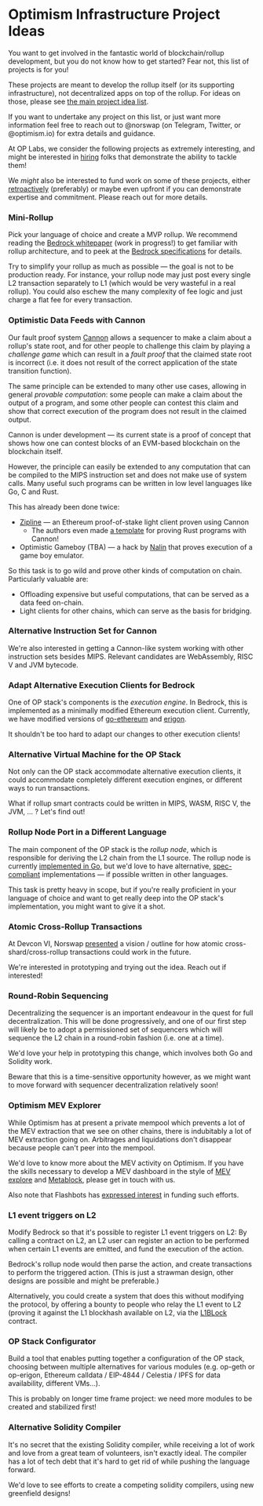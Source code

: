 # Optimism Infrastructure Project Ideas

You want to get involved in the fantastic world of blockchain/rollup
development, but you do not know how to get started? Fear not, this list of
projects is for you!

These projects are meant to develop the rollup itself (or its supporting
infrastructure), not decentralized apps on top of the rollup. For ideas on
those, please see [the main project idea list].

[the main project idea list]: /README.md

If you want to undertake any project on this list, or just want more information
feel free to reach out to @norswap (on Telegram, Twitter, or @optimism.io) for
extra details and guidance.

At OP Labs, we consider the following projects as extremely interesting, and
might be interested in [hiring] folks that demonstrate the ability to tackle
them!

[hiring]: https://boards.greenhouse.io/oplabs

We *might* also be interested to fund work on some of these projects, either
[retroactively] (preferably) or maybe even upfront if you can demonstrate
expertise and commitment. Please reach out for more details.

[retroactively]: https://medium.com/ethereum-optimism/retropgf-experiment-1-1-million-dollars-for-public-goods-f7e455cbdca

### Mini-Rollup

Pick your language of choice and create a MVP rollup. We recommend reading the
[Bedrock whitepaper][bedrock-wp] (work in progress!) to get familiar with rollup
architecture, and to peek at the [Bedrock specifications][bedrock-specs] for
details.

Try to simplify your rollup as much as possible — the goal is not to be
production ready. For instance, your rollup node may just post every single L2
transaction separately to L1 (which would be very wasteful in a real rollup).
You could also eschew the many complexity of fee logic and just charge a flat
fee for every transaction.

[bedrock-wp]: https://oplabs.notion.site/Whitepaper-WIP-v0-3-0d37e5c8a2ab45519b039d86e56d39e1
[bedrock-specs]: https://github.com/ethereum-optimism/optimism/tree/develop/specs

### Optimistic Data Feeds with Cannon

Our fault proof system [Cannon] allows a sequencer to make a claim about a
rollup's state root, and for other people to challenge this claim by playing a
*challenge game* which can result in a *fault proof* that the claimed state root
is incorrect (i.e. it does not result of the correct application of the state
transition function).

The same principle can be extended to many other use cases, allowing in general
*provable computation*: some people can make a claim about the output of a
program, and some other people can contest this claim and show that correct
execution of the program does not result in the claimed output.

Cannon is under development — its current state is a proof of concept that shows
how one can contest blocks of an EVM-based blockchain on the blockchain itself.

However, the principle can easily be extended to any computation that can be
compiled to the MIPS instruction set and does not make use of system calls. Many
useful such programs can be written in low level languages like Go, C and Rust.

This has already been done twice:

- [Zipline] — an Ethereum proof-of-stake light client proven using Cannon
  - The authors even made [a template][cannon-rust] for proving Rust programs
    with Cannon!
- Optimistic Gameboy (TBA) — a hack by [Nalin] that proves execution of a game
  boy emulator.

[Cannon]: https://github.com/ethereum-optimism/cannon
[Zipline]: https://github.com/willemolding/Zipline
[cannon-rust]: https://github.com/willemolding/rust-cannon-template
[Nalin]: https://twitter.com/nibnalin

So this task is to go wild and prove other kinds of computation on chain.
Particularly valuable are:

- Offloading expensive but useful computations, that can be served as a data
  feed on-chain.
- Light clients for other chains, which can serve as the basis for bridging.

### Alternative Instruction Set for Cannon

We're also interested in getting a Cannon-like system working with other
instruction sets besides MIPS. Relevant candidates are WebAssembly, RISC V and
JVM bytecode.

### Adapt Alternative Execution Clients for Bedrock

One of OP stack's components is the *execution engine*. In Bedrock, this is
implemented as a minimally modified Ethereum execution client. Currently, we
have modified versions of [go-ethereum][op-geth] and [erigon][op-erigon].

It shouldn't be too hard to adapt our changes to other execution clients!

[op-geth]: https://github.com/ethereum-optimism/op-geth
[op-erigon]: https://github.com/protolambda/erigon/tree/optimism

### Alternative Virtual Machine for the OP Stack

Not only can the OP stack accommodate alternative execution clients, it could
accommodate completely different execution engines, or different ways to run
transactions.

What if rollup smart contracts could be written in MIPS, WASM, RISC V, the JVM,
... ? Let's find out!

### Rollup Node Port in a Different Language

The main component of the OP stack is the *rollup node*, which is responsible
for deriving the L2 chain from the L1 source. The rollup node is currently
[implemented in Go][op-node], but we'd love to have alternative,
[spec-compliant][bedrock-specs] implementations — if possible written in other
languages.

This task is pretty heavy in scope, but if you're really proficient in your
language of choice and want to get really deep into the OP stack's
implementation, you might want to give it a shot.

[op-node]: https://github.com/ethereum-optimism/optimism/tree/develop/op-node

### Atomic Cross-Rollup Transactions

At Devcon VI, Norswap [presented][devcon-atomic] a vision / outline for how atomic
cross-shard/cross-rollup transactions could work in the future.

[devcon-atomic]: https://twitter.com/norswap/status/1584222557800366084

We're interested in prototyping and trying out the idea. Reach out if interested!

### Round-Robin Sequencing

Decentralizing the sequencer is an important endeavour in the quest for full
decentralization. This will be done progressively, and one of our first step will
likely be to adopt a permissioned set of sequencers which will sequence the L2
chain in a round-robin fashion (i.e. one at a time).

We'd love your help in prototyping this change, which involves both Go and
Solidity work.

Beware that this is a time-sensitive opportunity however, as we might want to
move forward with sequencer decentralization relatively soon!

### Optimism MEV Explorer

While Optimism has at present a private mempool which prevents a lot of the MEV
extraction that we see on other chains, there is indubitably a lot of MEV
extraction going on. Arbitrages and liquidations don't disappear because people
can't peer into the mempool.

We'd love to know more about the MEV activity on Optimism. If you have the
skills necessary to develop a MEV dashboard in the style of [MEV explore] and [Metablock],
please get in touch with us.

Also note that Flashbots has [expressed interest][flashbots-l2] in funding such
efforts.

[MEV explore]: https://explore.flashbots.net/
[Metablock]: https://mev.metablock.dev
[flashbots-l2]: https://collective.flashbots.net/t/quantifying-mev-on-l2s/450/7

### L1 event triggers on L2

Modify Bedrock so that it's possible to register L1 event triggers on L2: By
calling a contract on L2, an L2 user can register an action to be performed
when certain L1 events are emitted, and fund the execution of the action.

Bedrock's rollup node would then parse the action, and create transactions to
perform the triggered action. (This is just a strawman design, other designs are
possible and might be preferable.)

Alternatively, you could create a system that does this without modifying the
protocol, by offering a bounty to people who relay the L1 event to L2 (proving
it against the L1 blockhash available on L2, via the [L1BLock] contract.

[L1Block]: https://github.com/ethereum-optimism/optimism/blob/develop/packages/contracts-bedrock/contracts/L2/L1Block.sol

### OP Stack Configurator

Build a tool that enables putting together a configuration of the OP stack,
choosing between multiple alternatives for various modules (e.g. op-geth or
op-erigon, Ethereum calldata / EIP-4844 / Celestia / IPFS for data availability,
different VMs...).

This is probably on longer time frame project: we need more modules to be
created and stabilized first!

### Alternative Solidity Compiler

It's no secret that the existing Solidity compiler, while receiving a lot of
work and love from a great team of volunteers, isn't exactly ideal. The compiler
has a lot of tech debt that it's hard to get rid of while pushing the language
forward.

We'd love to see efforts to create a competing solidity compilers, using new
greenfield designs!
